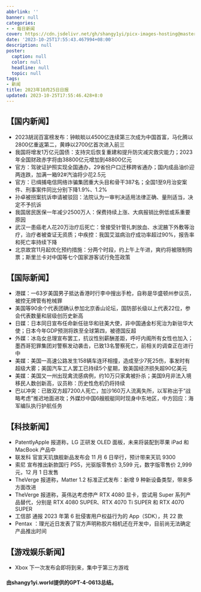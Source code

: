 ```yaml
---
abbrlink: ''
banner: null
categories:
- - 每日新闻
cover: https://cdn.jsdelivr.net/gh/shangy1yi/picx-images-hosting@master/FWT8cXaVEAA2C4h.2h81q1m596.webp
date: '2023-10-25T17:55:43.467994+08:00'
description: null
poster:
  caption: null
  color: null
  headline: null
  topic: null
tags:
- 新闻
title: 2023年10月25日日报
updated: 2023-10-25T17:55:46.428+8:0
---
```

## 【国内新闻】

* 2023胡润百富榜发布：钟睒睒以4500亿连续第三次成为中国首富，马化腾以2800亿重返第二，黄峥以2700亿首次进入前三
* 我国将增发1万亿元国债：支持灾后恢复重建和提升防灾减灾救灾能力；2023年全国财政赤字将由38800亿元增加到48800亿元
* 官方：驾驶证护照实现全国通办，29省份户口迁移跨省通办；国内成品油价迎两连跌，加满一箱92#汽油将少花2.5元
* 官方：已缉捕电信网络诈骗集团重大头目和骨干387名；全国1至9月治安案件、刑事案件同比分别下降1.9%、1.2%
* 孙卓被拐案抗诉申请被驳回：法院认为一审判决适用法律正确、量刑适当，决定不予抗诉
* 我国居民医保一年减少2500万人：保费持续上涨、大病报销比例低或系重要原因
* 武汉一患癌老人花20万治疗后死亡：曾接受针管扎刺放血、水泥腋下外敷等治疗，治疗者被查证无资质；中疾控：我国艾滋病治疗成功率超过90%，报告率和死亡率持续下降
* 北京故宫11月起优化预约措施：分两个时段，约上午上午进，爽约将被限制购票；斯里兰卡对中国等七个国家游客试行免签政策

## 【国际新闻】

* 港媒：一63岁美国男子抵达香港时行李中搜出手枪，自称是华盛顿州参议员，被控无牌管有枪械罪
* 美国等90余个代表团确认参加北京香山论坛，国防部长级以上代表22位，参会代表数量和层级创历史新高
* 日媒：日本同日宣布任命新任驻华和驻美大使，非中国通金杉宪治为新驻华大使；日本今年GDP预测将跌至全球第四，被德国反超
* 外媒：冰岛女总理宣布罢工，抗议性别薪酬差距，呼吁内阁所有女性也加入；墨西哥犯罪集团对警察发动袭击，已致13名警察死亡，前相关的调查正在进行中
* 美媒：美国一高速公路发生158辆车连环相撞，造成至少7死25伤，事发时有超级大雾；美国汽车工人罢工已持续5个星期，致美国经济损失超90亿美元
* 美媒：美国又一州出现禽流感病例，约10万只家禽被扑杀；美国9月非法入境移民人数创新高，议员称：历史性危机仍将持续
* 巴以冲突：已致双方超7200人死亡，加沙160万人流离失所，以军称出于“战略考虑”推迟地面进攻；外媒炒中国6艘舰艇同时现身中东地区，中方回应：海军编队执行护航任务

## 【科技新闻】

* PatentlyApple 报道称，LG 正研发 OLED 面板，未来将装配到苹果 iPad 和 MacBook 产品中
* 联发科 官宣天玑旗舰新品发布会 11 月 6 日举行，预计带来天玑 9300
* 索尼 宣布推出新款国行 PS5，光驱版零售价 3,599 元，数字版零售价 2,999 元，12 月 1 日发售
* TheVerge 报道称，Matter 1.2 标准正式发布：新增 9 种新设备类型，带来多方面改进
* TheVerge 报道称，英伟达考虑停产 RTX 4080 显卡，尝试用 Super 系列产品替代，分别是 RTX 4080 SUPER、RTX 4070 Ti SUPER 和 RTX 4070 SUPER
* 工信部 通报 2023 年第 6 批侵害用户权益行为的 App（SDK），共 22 款
* Pentax ：理光近日发表了官方声明称胶片相机还在开发中，目前尚无法确定产品推出时间

## 【游戏娱乐新闻】

* Xbox 下一次发布会即将到来，集中于第三方游戏

#### 由shangy1yi.world提供的GPT-4-0613总结。
